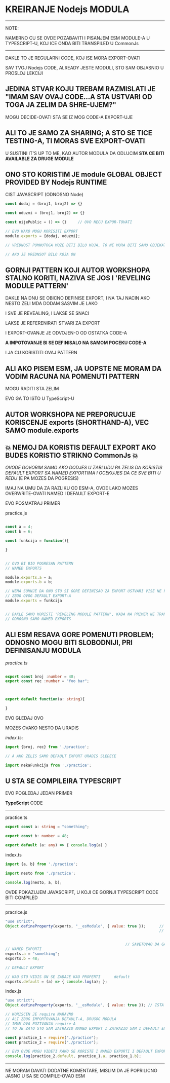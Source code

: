 # KREIRANJE Nodejs MODULA

******

NOTE:

NAMERNO CU SE OVDE POZABAVITI I PISANJEM ESM MODULE-A U TYPESCRIPT-U, KOJ ICE ONDA BITI TRANSPILED U CommonJs

******

DAKLE TO JE REGULARNI CODE, KOJ ISE MORA EXPORT-OVATI

SAV TVOJ Nodejs CODE, ALREADY JESTE MODULI, STO SAM OBJASNIO U PROSLOJ LEKCIJI

## JEDINA STVAR KOJU TREBAM RAZMISLATI JE **"IMAM SAV OVAJ CODE...A STA USTVARI OD TOGA JA ZELIM DA SHRE-UJEM?"**

MOGU DECIDE-OVATI STA SE IZ MOG CODE-A EXPORT-UJE

## ALI TO JE SAMO ZA SHARING; A STO SE TICE TESTING-A, TI MORAS SVE EXPORT-OVATI

U SUSTINI IT'S UP TO ME, KAO AUTOR MODULA DA ODLUCIM **STA CE BITI AVAILABLE ZA DRUGE MODULE**

## ONO STO KORISTIM JE module GLOBAL OBJECT PROVIDED BY Nodejs RUNTIME

CIST JAVASCRIPT (ODNOSNO Node)

```typescript
const dodaj = (broj1, broj2) => {}

const oduzmi = (broj1, broj2) => {}

const nijePublic = () => {}     // OVO NECU EXPOR-TOVATI

// EVO KAKO MOGU KORISITI EXPORT
module.exports = {dodaj, oduzmi};

// VREDNOST POMNUTOGA MOZE BITI BILO KOJA, TO NE MORA BITI SAMO OBJEKAT

// AKO JE VREDNSOT BILO KOJA ON


```

## GORNJI PATTERN KOJI AUTOR WORKSHOPA STALNO KORITI, NAZIVA SE JOS I 'REVELING MODULE PATTERN'

DAKLE NA DNU SE OBICNO DEFINISE EXPORT, I NA TAJ NACIN AKO NESTO ZELI MDA DODAM SASVIM JE LAKO

I SVE JE REVEALING, I LAKSE SE SNACI

LAKSE JE REFERENIRATI STVARI ZA EXPORT

I EXPORT-OVANJE JE ODVOJEN-O OD OSTATKA CODE-A

**A IMPOTOVANJE BI SE DEFINISALO NA SAMOM POCEKU CODE-A**

I JA CU KORISTITI OVAJ PATTERN

## ALI AKO PISEM ESM, JA UOPSTE NE MORAM DA VODIM RACUNA NA POMENUTI PATTERN

MOGU RADITI STA ZELIM

EVO GA TO ISTO U TypeScript-U

## AUTOR WORKSHOPA NE PREPORUCUJE KORISCENJE exports (SHORTHAND-A), VEC SAMO module.exports

## :collision: NEMOJ DA KORISTIS DEFAULT EXPORT AKO BUDES KORISTIO STRIKNO CommonJs :collision:

*OVODE GOVORIM SAMO AKO DODJES U ZABLUDU PA ZELIS DA KORISTIS DEFAULT EXPORT SA NAMED EXPORTIMA I OCEKUJES DA CE SVE BITI U REDU* (E PA MOZES DA POGRESIS)

IMAJ NA UMU DA ZA RAZLIKU OD ESM-A, OVDE LAKO MOZES OVERWRITE-OVATI NAMED I DEFAULT EXPORT-E

EVO POSMATRAJ PRIMER

practice.js

```javascript

const a = 4;
const b = 6;

const funkcija = function(){

}


// OVO BI BIO POGRESAN PATTERN
// NAMED EXPORTS

module.exports.a = a;
module.exports.b = b;

// NEMA SUMNJE DA ONO STO SI GORE DEFINISAO ZA EXPORT USTVARI VISE NE POSTOJI
// ZBOG OVOG DEFAULT EXPORT-A
module.exports = funkcija  


// DAKLE SAMO KORISTI 'REVELING MODULE PATTERN', KADA NA PRIMER NE TRANSPILEUJES NISTA
// ODNOSNO SAMO NAMED EXPORTS

```

## ALI ESM RESAVA GORE POMENUTI PROBLEM; ODNOSNO MOGU BITI SLOBODNIJI, PRI DEFINISANJU MODULA

*practice.ts*

```typescript

export const broj :number = 48;
export const rec :number = "foo bar";



export default function(a: string){

}

```

EVO GLEDAJ OVO

MOZES OVAKO NESTO DA URADIS

*index.ts*:

```typescript
import {broj, rec} from './practice';

// A AKO ZELIS SAMO DEFAULT EXPORT URADIS SLEDECE

import nekaFunkcija from './practice';

```

## U STA SE COMPILEIRA TYPESCRIPT

EVO POGLEDAJ JEDAN PRIMER

**TypeScript** CODE

******

practice.ts

```typescript
export const a: string = "something";

export const b: number = 48;

export default (a: any) => { console.log(a) }
```

index.ts

```typescript
import {a, b} from './practice';

import nesto from './practice';

console.log(nesto, a, b);
```

OVDE POKAZUJEM JAVASCRIPT, U KOJI CE GORNJI TYPESCRIPT CODE BITI COMPILED

******

pracrice.js

```javascript
"use strict";
Object.defineProperty(exports, "__esModule", { value: true });      // KAO STO VIDIS OVDE SE KORISTI   exports ZA 
                                                                    // KOJI MI JE SCOTT MOSS


                                                     // SAVETOVAO DA GA NE KORISTIM, KADA PISEM DIREKTNO CommonJs
// NAMED EXPORTI
exports.a = "something";
exports.b = 48;

// DEFAULT EXPORT

// KAO STO VIDIS ON SE ZADAJE KAO PROPERTI      default
exports.default = (a) => { console.log(a); };
```

index.js

```javascript
"use strict";
Object.defineProperty(exports, "__esModule", { value: true }); // ISTA STVAR JE I OVDE

// KORISCEN JE require NARAVNO
// ALI ZBOG IMPORTOVANJA DEFAULT-A, DRUGOG MODULA
// IMAM DVA POZIVANJA require-A
// TO JE ZATO STO SAM ZATRAZIO NAMED EXPORT I ZATRAZIO SAM I DEFAULT EXPORT KADA SAM DEFINISAO TYPESCRIPT CODE

const practice_1 = require("./practice");
const practice_2 = require("./practice");

// EVO OVDE MOGU VIDETI KAKO SE KORISTE I NAMED EXPORTI I DEFAULT EXPORT
console.log(practice_2.default, practice_1.a, practice_1.b);
```

******

NE MORAM DAVATI DODATNE KOMENTARE, MISLIM DA JE POPRILICNO JASNO U SA SE COMPILE-OVAO ESM
